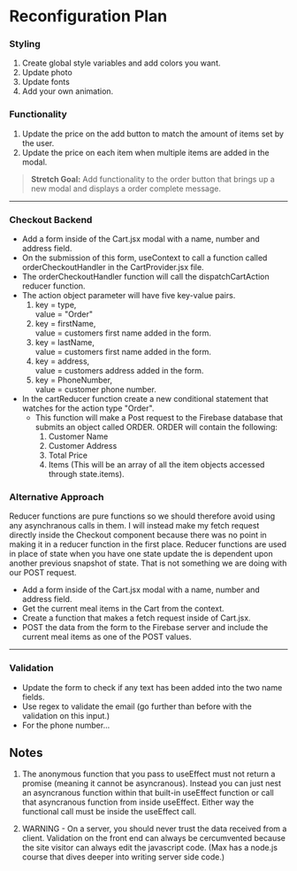# Reconfiguration Plan

### Styling
1. Create global style variables and add colors you want.
2. Update photo
3. Update fonts
4. Add your own animation.

### Functionality
1. Update the price on the add button to match the amount of items set by the user.
2. Update the price on each item when multiple items are added in the modal.
> **Stretch Goal:** Add functionality to the order button that brings up a new modal and displays a order complete message.
---

### Checkout Backend
 - Add a form inside of the Cart.jsx modal with a name, number and address field.
 - On the submission of this form, useContext to call a function called orderCheckoutHandler in the CartProvider.jsx file.
 - The orderCheckoutHandler function will call the dispatchCartAction reducer function. 
 - The action object parameter will have five key-value pairs.
    1. key = type,  
    value = "Order"
    2. key = firstName,  
    value = customers first name added in the form.
    3. key = lastName,  
    value = customers first name added in the form.
    4. key = address,   
    value = customers address added in the form.
    5. key = PhoneNumber,  
    value = customer phone number.
 - In the cartReducer function create a new conditional statement that watches for the action type "Order".
    - This function will make a Post request to the Firebase database that submits an object called ORDER. ORDER will contain the following:
        1. Customer Name
        2. Customer Address
        3. Total Price
        4. Items (This will be an array of all the item objects accessed through state.items).  

### Alternative Approach
Reducer functions are pure functions so we should therefore avoid using any asynchranous calls in them. I will instead make my fetch request directly inside the Checkout component because there was no point in making it in a reducer function in the first place. Reducer functions are used in place of state when you have one state update the is dependent upon another previous snapshot of state. That is not something we are doing with our POST request.

 - Add a form inside of the Cart.jsx modal with a name, number and address field.
 - Get the current meal items in the Cart from the context.
 - Create a function that makes a fetch request inside of Cart.jsx.
 - POST the data from the form to the Firebase server and include the current meal items as one of the POST values.

---
### Validation
- Update the form to check if any text has been added into the two name fields.
- Use regex to validate the email (go further than before with the validation on this input.)
- For the phone number...

## Notes

1. The anonymous function that you pass to useEffect must not return a promise (meaning it cannot be asyncranous). Instead you can just nest an asyncranous function within that built-in useEffect function or call that asyncranous function from inside useEffect. Either way the functional call must be inside the useEffect call.

2. WARNING - On a server, you should never trust the data received from a client. Validation on the front end can always be cercumvented because the site visitor can always edit the javascript code. (Max has a node.js course that dives deeper into writing server side code.)
